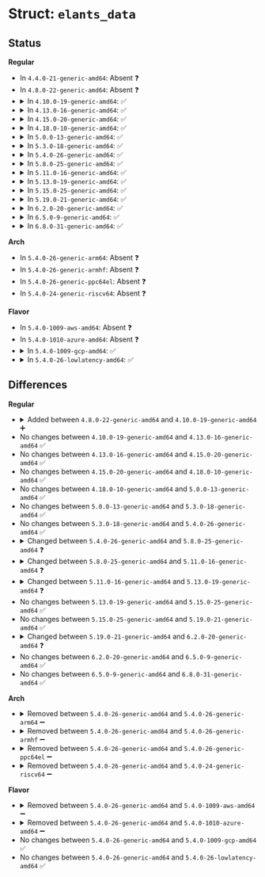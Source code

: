 # Struct: <code>elants_data</code>

## Status
<b>Regular</b>
<ul>
<li>
In <code>4.4.0-21-generic-amd64</code>: Absent ❓
</li>
<li>
In <code>4.8.0-22-generic-amd64</code>: Absent ❓
</li>
<li>
<details>
<summary>In <code>4.10.0-19-generic-amd64</code>: ✅</summary>

```c
struct elants_data {
    struct i2c_client * client;
    struct input_dev * input;
    struct regulator * vcc33;
    struct regulator * vccio;
    struct gpio_desc * reset_gpio;
    u16 fw_version;
    u8 test_version;
    u8 solution_version;
    u8 bc_version;
    u8 iap_version;
    u16 hw_version;
    unsigned int x_res;
    unsigned int y_res;
    unsigned int x_max;
    unsigned int y_max;
    enum elants_state state;
    enum elants_iap_mode iap_mode;
    struct mutex sysfs_mutex;
    u8[4] cmd_resp;
    struct completion cmd_done;
    u8[169] buf;
    bool wake_irq_enabled;
    bool keep_power_in_suspend;
}
```
</details>
</li>
<li>
<details>
<summary>In <code>4.13.0-16-generic-amd64</code>: ✅</summary>

```c
struct elants_data {
    struct i2c_client * client;
    struct input_dev * input;
    struct regulator * vcc33;
    struct regulator * vccio;
    struct gpio_desc * reset_gpio;
    u16 fw_version;
    u8 test_version;
    u8 solution_version;
    u8 bc_version;
    u8 iap_version;
    u16 hw_version;
    unsigned int x_res;
    unsigned int y_res;
    unsigned int x_max;
    unsigned int y_max;
    enum elants_state state;
    enum elants_iap_mode iap_mode;
    struct mutex sysfs_mutex;
    u8[4] cmd_resp;
    struct completion cmd_done;
    u8[169] buf;
    bool wake_irq_enabled;
    bool keep_power_in_suspend;
}
```
</details>
</li>
<li>
<details>
<summary>In <code>4.15.0-20-generic-amd64</code>: ✅</summary>

```c
struct elants_data {
    struct i2c_client * client;
    struct input_dev * input;
    struct regulator * vcc33;
    struct regulator * vccio;
    struct gpio_desc * reset_gpio;
    u16 fw_version;
    u8 test_version;
    u8 solution_version;
    u8 bc_version;
    u8 iap_version;
    u16 hw_version;
    unsigned int x_res;
    unsigned int y_res;
    unsigned int x_max;
    unsigned int y_max;
    enum elants_state state;
    enum elants_iap_mode iap_mode;
    struct mutex sysfs_mutex;
    u8[4] cmd_resp;
    struct completion cmd_done;
    u8[169] buf;
    bool wake_irq_enabled;
    bool keep_power_in_suspend;
}
```
</details>
</li>
<li>
<details>
<summary>In <code>4.18.0-10-generic-amd64</code>: ✅</summary>

```c
struct elants_data {
    struct i2c_client * client;
    struct input_dev * input;
    struct regulator * vcc33;
    struct regulator * vccio;
    struct gpio_desc * reset_gpio;
    u16 fw_version;
    u8 test_version;
    u8 solution_version;
    u8 bc_version;
    u8 iap_version;
    u16 hw_version;
    unsigned int x_res;
    unsigned int y_res;
    unsigned int x_max;
    unsigned int y_max;
    enum elants_state state;
    enum elants_iap_mode iap_mode;
    struct mutex sysfs_mutex;
    u8[4] cmd_resp;
    struct completion cmd_done;
    u8[169] buf;
    bool wake_irq_enabled;
    bool keep_power_in_suspend;
}
```
</details>
</li>
<li>
<details>
<summary>In <code>5.0.0-13-generic-amd64</code>: ✅</summary>

```c
struct elants_data {
    struct i2c_client * client;
    struct input_dev * input;
    struct regulator * vcc33;
    struct regulator * vccio;
    struct gpio_desc * reset_gpio;
    u16 fw_version;
    u8 test_version;
    u8 solution_version;
    u8 bc_version;
    u8 iap_version;
    u16 hw_version;
    unsigned int x_res;
    unsigned int y_res;
    unsigned int x_max;
    unsigned int y_max;
    enum elants_state state;
    enum elants_iap_mode iap_mode;
    struct mutex sysfs_mutex;
    u8[4] cmd_resp;
    struct completion cmd_done;
    bool wake_irq_enabled;
    bool keep_power_in_suspend;
    u8[169] buf;
}
```
</details>
</li>
<li>
<details>
<summary>In <code>5.3.0-18-generic-amd64</code>: ✅</summary>

```c
struct elants_data {
    struct i2c_client * client;
    struct input_dev * input;
    struct regulator * vcc33;
    struct regulator * vccio;
    struct gpio_desc * reset_gpio;
    u16 fw_version;
    u8 test_version;
    u8 solution_version;
    u8 bc_version;
    u8 iap_version;
    u16 hw_version;
    unsigned int x_res;
    unsigned int y_res;
    unsigned int x_max;
    unsigned int y_max;
    enum elants_state state;
    enum elants_iap_mode iap_mode;
    struct mutex sysfs_mutex;
    u8[4] cmd_resp;
    struct completion cmd_done;
    bool wake_irq_enabled;
    bool keep_power_in_suspend;
    u8[169] buf;
}
```
</details>
</li>
<li>
<details>
<summary>In <code>5.4.0-26-generic-amd64</code>: ✅</summary>

```c
struct elants_data {
    struct i2c_client * client;
    struct input_dev * input;
    struct regulator * vcc33;
    struct regulator * vccio;
    struct gpio_desc * reset_gpio;
    u16 fw_version;
    u8 test_version;
    u8 solution_version;
    u8 bc_version;
    u8 iap_version;
    u16 hw_version;
    unsigned int x_res;
    unsigned int y_res;
    unsigned int x_max;
    unsigned int y_max;
    enum elants_state state;
    enum elants_iap_mode iap_mode;
    struct mutex sysfs_mutex;
    u8[4] cmd_resp;
    struct completion cmd_done;
    bool wake_irq_enabled;
    bool keep_power_in_suspend;
    u8[169] buf;
}
```
</details>
</li>
<li>
<details>
<summary>In <code>5.8.0-25-generic-amd64</code>: ✅</summary>

```c
struct elants_data {
    struct i2c_client * client;
    struct input_dev * input;
    struct regulator * vcc33;
    struct regulator * vccio;
    struct gpio_desc * reset_gpio;
    u16 fw_version;
    u8 test_version;
    u8 solution_version;
    u8 bc_version;
    u8 iap_version;
    u16 hw_version;
    unsigned int x_res;
    unsigned int y_res;
    unsigned int x_max;
    unsigned int y_max;
    struct touchscreen_properties prop;
    enum elants_state state;
    enum elants_iap_mode iap_mode;
    struct mutex sysfs_mutex;
    u8[4] cmd_resp;
    struct completion cmd_done;
    bool wake_irq_enabled;
    bool keep_power_in_suspend;
    u8[169] buf;
}
```
</details>
</li>
<li>
<details>
<summary>In <code>5.11.0-16-generic-amd64</code>: ✅</summary>

```c
struct elants_data {
    struct i2c_client * client;
    struct input_dev * input;
    struct regulator * vcc33;
    struct regulator * vccio;
    struct gpio_desc * reset_gpio;
    u16 fw_version;
    u8 test_version;
    u8 solution_version;
    u8 bc_version;
    u8 iap_version;
    u16 hw_version;
    u8 major_res;
    unsigned int x_res;
    unsigned int y_res;
    unsigned int x_max;
    unsigned int y_max;
    struct touchscreen_properties prop;
    enum elants_state state;
    enum elants_iap_mode iap_mode;
    struct mutex sysfs_mutex;
    u8[4] cmd_resp;
    struct completion cmd_done;
    bool wake_irq_enabled;
    bool keep_power_in_suspend;
    u8[169] buf;
}
```
</details>
</li>
<li>
<details>
<summary>In <code>5.13.0-19-generic-amd64</code>: ✅</summary>

```c
struct elants_data {
    struct i2c_client * client;
    struct input_dev * input;
    struct regulator * vcc33;
    struct regulator * vccio;
    struct gpio_desc * reset_gpio;
    u16 fw_version;
    u8 test_version;
    u8 solution_version;
    u8 bc_version;
    u8 iap_version;
    u16 hw_version;
    u8 major_res;
    unsigned int x_res;
    unsigned int y_res;
    unsigned int x_max;
    unsigned int y_max;
    unsigned int phy_x;
    unsigned int phy_y;
    struct touchscreen_properties prop;
    enum elants_state state;
    enum elants_chip_id chip_id;
    enum elants_iap_mode iap_mode;
    struct mutex sysfs_mutex;
    u8[4] cmd_resp;
    struct completion cmd_done;
    bool wake_irq_enabled;
    bool keep_power_in_suspend;
    u8[169] buf;
}
```
</details>
</li>
<li>
<details>
<summary>In <code>5.15.0-25-generic-amd64</code>: ✅</summary>

```c
struct elants_data {
    struct i2c_client * client;
    struct input_dev * input;
    struct regulator * vcc33;
    struct regulator * vccio;
    struct gpio_desc * reset_gpio;
    u16 fw_version;
    u8 test_version;
    u8 solution_version;
    u8 bc_version;
    u8 iap_version;
    u16 hw_version;
    u8 major_res;
    unsigned int x_res;
    unsigned int y_res;
    unsigned int x_max;
    unsigned int y_max;
    unsigned int phy_x;
    unsigned int phy_y;
    struct touchscreen_properties prop;
    enum elants_state state;
    enum elants_chip_id chip_id;
    enum elants_iap_mode iap_mode;
    struct mutex sysfs_mutex;
    u8[4] cmd_resp;
    struct completion cmd_done;
    bool wake_irq_enabled;
    bool keep_power_in_suspend;
    u8[169] buf;
}
```
</details>
</li>
<li>
<details>
<summary>In <code>5.19.0-21-generic-amd64</code>: ✅</summary>

```c
struct elants_data {
    struct i2c_client * client;
    struct input_dev * input;
    struct regulator * vcc33;
    struct regulator * vccio;
    struct gpio_desc * reset_gpio;
    u16 fw_version;
    u8 test_version;
    u8 solution_version;
    u8 bc_version;
    u8 iap_version;
    u16 hw_version;
    u8 major_res;
    unsigned int x_res;
    unsigned int y_res;
    unsigned int x_max;
    unsigned int y_max;
    unsigned int phy_x;
    unsigned int phy_y;
    struct touchscreen_properties prop;
    enum elants_state state;
    enum elants_chip_id chip_id;
    enum elants_iap_mode iap_mode;
    struct mutex sysfs_mutex;
    u8[4] cmd_resp;
    struct completion cmd_done;
    bool wake_irq_enabled;
    bool keep_power_in_suspend;
    u8[169] buf;
}
```
</details>
</li>
<li>
<details>
<summary>In <code>6.2.0-20-generic-amd64</code>: ✅</summary>

```c
struct elants_data {
    struct i2c_client * client;
    struct input_dev * input;
    struct regulator * vcc33;
    struct regulator * vccio;
    struct gpio_desc * reset_gpio;
    u16 fw_version;
    u8 test_version;
    u8 solution_version;
    u8 bc_version;
    u8 iap_version;
    u16 hw_version;
    u8 major_res;
    unsigned int x_res;
    unsigned int y_res;
    unsigned int x_max;
    unsigned int y_max;
    unsigned int phy_x;
    unsigned int phy_y;
    struct touchscreen_properties prop;
    enum elants_state state;
    enum elants_chip_id chip_id;
    enum elants_iap_mode iap_mode;
    struct mutex sysfs_mutex;
    u8[4] cmd_resp;
    struct completion cmd_done;
    bool keep_power_in_suspend;
    u8[169] buf;
}
```
</details>
</li>
<li>
<details>
<summary>In <code>6.5.0-9-generic-amd64</code>: ✅</summary>

```c
struct elants_data {
    struct i2c_client * client;
    struct input_dev * input;
    struct regulator * vcc33;
    struct regulator * vccio;
    struct gpio_desc * reset_gpio;
    u16 fw_version;
    u8 test_version;
    u8 solution_version;
    u8 bc_version;
    u8 iap_version;
    u16 hw_version;
    u8 major_res;
    unsigned int x_res;
    unsigned int y_res;
    unsigned int x_max;
    unsigned int y_max;
    unsigned int phy_x;
    unsigned int phy_y;
    struct touchscreen_properties prop;
    enum elants_state state;
    enum elants_chip_id chip_id;
    enum elants_iap_mode iap_mode;
    struct mutex sysfs_mutex;
    u8[4] cmd_resp;
    struct completion cmd_done;
    bool keep_power_in_suspend;
    u8[169] buf;
}
```
</details>
</li>
<li>
<details>
<summary>In <code>6.8.0-31-generic-amd64</code>: ✅</summary>

```c
struct elants_data {
    struct i2c_client * client;
    struct input_dev * input;
    struct regulator * vcc33;
    struct regulator * vccio;
    struct gpio_desc * reset_gpio;
    u16 fw_version;
    u8 test_version;
    u8 solution_version;
    u8 bc_version;
    u8 iap_version;
    u16 hw_version;
    u8 major_res;
    unsigned int x_res;
    unsigned int y_res;
    unsigned int x_max;
    unsigned int y_max;
    unsigned int phy_x;
    unsigned int phy_y;
    struct touchscreen_properties prop;
    enum elants_state state;
    enum elants_chip_id chip_id;
    enum elants_iap_mode iap_mode;
    struct mutex sysfs_mutex;
    u8[4] cmd_resp;
    struct completion cmd_done;
    bool keep_power_in_suspend;
    u8[169] buf;
}
```
</details>
</li>
</ul>
<b>Arch</b>
<ul>
<li>
In <code>5.4.0-26-generic-arm64</code>: Absent ❓
</li>
<li>
In <code>5.4.0-26-generic-armhf</code>: Absent ❓
</li>
<li>
In <code>5.4.0-26-generic-ppc64el</code>: Absent ❓
</li>
<li>
In <code>5.4.0-24-generic-riscv64</code>: Absent ❓
</li>
</ul>
<b>Flavor</b>
<ul>
<li>
In <code>5.4.0-1009-aws-amd64</code>: Absent ❓
</li>
<li>
In <code>5.4.0-1010-azure-amd64</code>: Absent ❓
</li>
<li>
<details>
<summary>In <code>5.4.0-1009-gcp-amd64</code>: ✅</summary>

```c
struct elants_data {
    struct i2c_client * client;
    struct input_dev * input;
    struct regulator * vcc33;
    struct regulator * vccio;
    struct gpio_desc * reset_gpio;
    u16 fw_version;
    u8 test_version;
    u8 solution_version;
    u8 bc_version;
    u8 iap_version;
    u16 hw_version;
    unsigned int x_res;
    unsigned int y_res;
    unsigned int x_max;
    unsigned int y_max;
    enum elants_state state;
    enum elants_iap_mode iap_mode;
    struct mutex sysfs_mutex;
    u8[4] cmd_resp;
    struct completion cmd_done;
    bool wake_irq_enabled;
    bool keep_power_in_suspend;
    u8[169] buf;
}
```
</details>
</li>
<li>
<details>
<summary>In <code>5.4.0-26-lowlatency-amd64</code>: ✅</summary>

```c
struct elants_data {
    struct i2c_client * client;
    struct input_dev * input;
    struct regulator * vcc33;
    struct regulator * vccio;
    struct gpio_desc * reset_gpio;
    u16 fw_version;
    u8 test_version;
    u8 solution_version;
    u8 bc_version;
    u8 iap_version;
    u16 hw_version;
    unsigned int x_res;
    unsigned int y_res;
    unsigned int x_max;
    unsigned int y_max;
    enum elants_state state;
    enum elants_iap_mode iap_mode;
    struct mutex sysfs_mutex;
    u8[4] cmd_resp;
    struct completion cmd_done;
    bool wake_irq_enabled;
    bool keep_power_in_suspend;
    u8[169] buf;
}
```
</details>
</li>
</ul>

## Differences
<b>Regular</b>
<ul>
<li>
<details>
<summary>Added between <code>4.8.0-22-generic-amd64</code> and <code>4.10.0-19-generic-amd64</code> ➕</summary>

```c
struct elants_data {
    struct i2c_client * client;
    struct input_dev * input;
    struct regulator * vcc33;
    struct regulator * vccio;
    struct gpio_desc * reset_gpio;
    u16 fw_version;
    u8 test_version;
    u8 solution_version;
    u8 bc_version;
    u8 iap_version;
    u16 hw_version;
    unsigned int x_res;
    unsigned int y_res;
    unsigned int x_max;
    unsigned int y_max;
    enum elants_state state;
    enum elants_iap_mode iap_mode;
    struct mutex sysfs_mutex;
    u8[4] cmd_resp;
    struct completion cmd_done;
    u8[169] buf;
    bool wake_irq_enabled;
    bool keep_power_in_suspend;
}
```
</details>
</li>
<li>
No changes between <code>4.10.0-19-generic-amd64</code> and <code>4.13.0-16-generic-amd64</code> ✅
</li>
<li>
No changes between <code>4.13.0-16-generic-amd64</code> and <code>4.15.0-20-generic-amd64</code> ✅
</li>
<li>
No changes between <code>4.15.0-20-generic-amd64</code> and <code>4.18.0-10-generic-amd64</code> ✅
</li>
<li>
No changes between <code>4.18.0-10-generic-amd64</code> and <code>5.0.0-13-generic-amd64</code> ✅
</li>
<li>
No changes between <code>5.0.0-13-generic-amd64</code> and <code>5.3.0-18-generic-amd64</code> ✅
</li>
<li>
No changes between <code>5.3.0-18-generic-amd64</code> and <code>5.4.0-26-generic-amd64</code> ✅
</li>
<li>
<details>
<summary>Changed between <code>5.4.0-26-generic-amd64</code> and <code>5.8.0-25-generic-amd64</code> ❓</summary>
<ul>
<li>
<b>Field added. </b>
<code>struct touchscreen_properties prop</code>
</li>
</ul>
</details>
</li>
<li>
<details>
<summary>Changed between <code>5.8.0-25-generic-amd64</code> and <code>5.11.0-16-generic-amd64</code> ❓</summary>
<ul>
<li>
<b>Field added. </b>
<code>u8 major_res</code>
</li>
</ul>
</details>
</li>
<li>
<details>
<summary>Changed between <code>5.11.0-16-generic-amd64</code> and <code>5.13.0-19-generic-amd64</code> ❓</summary>
<ul>
<li>
<b>Field added. </b>
<code>unsigned int phy_x</code>
</li>
<li>
<b>Field added. </b>
<code>unsigned int phy_y</code>
</li>
<li>
<b>Field added. </b>
<code>enum elants_chip_id chip_id</code>
</li>
</ul>
</details>
</li>
<li>
No changes between <code>5.13.0-19-generic-amd64</code> and <code>5.15.0-25-generic-amd64</code> ✅
</li>
<li>
No changes between <code>5.15.0-25-generic-amd64</code> and <code>5.19.0-21-generic-amd64</code> ✅
</li>
<li>
<details>
<summary>Changed between <code>5.19.0-21-generic-amd64</code> and <code>6.2.0-20-generic-amd64</code> ❓</summary>
<ul>
<li>
<b>Field removed. </b>
<code>bool wake_irq_enabled</code>
</li>
</ul>
</details>
</li>
<li>
No changes between <code>6.2.0-20-generic-amd64</code> and <code>6.5.0-9-generic-amd64</code> ✅
</li>
<li>
No changes between <code>6.5.0-9-generic-amd64</code> and <code>6.8.0-31-generic-amd64</code> ✅
</li>
</ul>
<b>Arch</b>
<ul>
<li>
<details>
<summary>Removed between <code>5.4.0-26-generic-amd64</code> and <code>5.4.0-26-generic-arm64</code> ➖</summary>

```c
struct elants_data {
    struct i2c_client * client;
    struct input_dev * input;
    struct regulator * vcc33;
    struct regulator * vccio;
    struct gpio_desc * reset_gpio;
    u16 fw_version;
    u8 test_version;
    u8 solution_version;
    u8 bc_version;
    u8 iap_version;
    u16 hw_version;
    unsigned int x_res;
    unsigned int y_res;
    unsigned int x_max;
    unsigned int y_max;
    enum elants_state state;
    enum elants_iap_mode iap_mode;
    struct mutex sysfs_mutex;
    u8[4] cmd_resp;
    struct completion cmd_done;
    bool wake_irq_enabled;
    bool keep_power_in_suspend;
    u8[169] buf;
}
```
</details>
</li>
<li>
<details>
<summary>Removed between <code>5.4.0-26-generic-amd64</code> and <code>5.4.0-26-generic-armhf</code> ➖</summary>

```c
struct elants_data {
    struct i2c_client * client;
    struct input_dev * input;
    struct regulator * vcc33;
    struct regulator * vccio;
    struct gpio_desc * reset_gpio;
    u16 fw_version;
    u8 test_version;
    u8 solution_version;
    u8 bc_version;
    u8 iap_version;
    u16 hw_version;
    unsigned int x_res;
    unsigned int y_res;
    unsigned int x_max;
    unsigned int y_max;
    enum elants_state state;
    enum elants_iap_mode iap_mode;
    struct mutex sysfs_mutex;
    u8[4] cmd_resp;
    struct completion cmd_done;
    bool wake_irq_enabled;
    bool keep_power_in_suspend;
    u8[169] buf;
}
```
</details>
</li>
<li>
<details>
<summary>Removed between <code>5.4.0-26-generic-amd64</code> and <code>5.4.0-26-generic-ppc64el</code> ➖</summary>

```c
struct elants_data {
    struct i2c_client * client;
    struct input_dev * input;
    struct regulator * vcc33;
    struct regulator * vccio;
    struct gpio_desc * reset_gpio;
    u16 fw_version;
    u8 test_version;
    u8 solution_version;
    u8 bc_version;
    u8 iap_version;
    u16 hw_version;
    unsigned int x_res;
    unsigned int y_res;
    unsigned int x_max;
    unsigned int y_max;
    enum elants_state state;
    enum elants_iap_mode iap_mode;
    struct mutex sysfs_mutex;
    u8[4] cmd_resp;
    struct completion cmd_done;
    bool wake_irq_enabled;
    bool keep_power_in_suspend;
    u8[169] buf;
}
```
</details>
</li>
<li>
<details>
<summary>Removed between <code>5.4.0-26-generic-amd64</code> and <code>5.4.0-24-generic-riscv64</code> ➖</summary>

```c
struct elants_data {
    struct i2c_client * client;
    struct input_dev * input;
    struct regulator * vcc33;
    struct regulator * vccio;
    struct gpio_desc * reset_gpio;
    u16 fw_version;
    u8 test_version;
    u8 solution_version;
    u8 bc_version;
    u8 iap_version;
    u16 hw_version;
    unsigned int x_res;
    unsigned int y_res;
    unsigned int x_max;
    unsigned int y_max;
    enum elants_state state;
    enum elants_iap_mode iap_mode;
    struct mutex sysfs_mutex;
    u8[4] cmd_resp;
    struct completion cmd_done;
    bool wake_irq_enabled;
    bool keep_power_in_suspend;
    u8[169] buf;
}
```
</details>
</li>
</ul>
<b>Flavor</b>
<ul>
<li>
<details>
<summary>Removed between <code>5.4.0-26-generic-amd64</code> and <code>5.4.0-1009-aws-amd64</code> ➖</summary>

```c
struct elants_data {
    struct i2c_client * client;
    struct input_dev * input;
    struct regulator * vcc33;
    struct regulator * vccio;
    struct gpio_desc * reset_gpio;
    u16 fw_version;
    u8 test_version;
    u8 solution_version;
    u8 bc_version;
    u8 iap_version;
    u16 hw_version;
    unsigned int x_res;
    unsigned int y_res;
    unsigned int x_max;
    unsigned int y_max;
    enum elants_state state;
    enum elants_iap_mode iap_mode;
    struct mutex sysfs_mutex;
    u8[4] cmd_resp;
    struct completion cmd_done;
    bool wake_irq_enabled;
    bool keep_power_in_suspend;
    u8[169] buf;
}
```
</details>
</li>
<li>
<details>
<summary>Removed between <code>5.4.0-26-generic-amd64</code> and <code>5.4.0-1010-azure-amd64</code> ➖</summary>

```c
struct elants_data {
    struct i2c_client * client;
    struct input_dev * input;
    struct regulator * vcc33;
    struct regulator * vccio;
    struct gpio_desc * reset_gpio;
    u16 fw_version;
    u8 test_version;
    u8 solution_version;
    u8 bc_version;
    u8 iap_version;
    u16 hw_version;
    unsigned int x_res;
    unsigned int y_res;
    unsigned int x_max;
    unsigned int y_max;
    enum elants_state state;
    enum elants_iap_mode iap_mode;
    struct mutex sysfs_mutex;
    u8[4] cmd_resp;
    struct completion cmd_done;
    bool wake_irq_enabled;
    bool keep_power_in_suspend;
    u8[169] buf;
}
```
</details>
</li>
<li>
No changes between <code>5.4.0-26-generic-amd64</code> and <code>5.4.0-1009-gcp-amd64</code> ✅
</li>
<li>
No changes between <code>5.4.0-26-generic-amd64</code> and <code>5.4.0-26-lowlatency-amd64</code> ✅
</li>
</ul>
